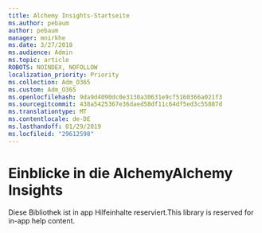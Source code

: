 ```yaml
---
title: Alchemy Insights-Startseite
ms.author: pebaum
author: pebaum
manager: mnirkhe
ms.date: 3/27/2018
ms.audience: Admin
ms.topic: article
ROBOTS: NOINDEX, NOFOLLOW
localization_priority: Priority
ms.collection: Adm_O365
ms.custom: Adm_O365
ms.openlocfilehash: 9da9d4090dc0e3130a30631e9cf5160366a021f3
ms.sourcegitcommit: 438a5425367e36daed58df11c64df5ed3c55887d
ms.translationtype: MT
ms.contentlocale: de-DE
ms.lasthandoff: 01/29/2019
ms.locfileid: "29612598"
---
```

# <a name="alchemy-insights"></a><span data-ttu-id="a7a25-102">Einblicke in die Alchemy</span><span class="sxs-lookup"><span data-stu-id="a7a25-102">Alchemy Insights</span></span>

<span data-ttu-id="a7a25-103">Diese Bibliothek ist in app Hilfeinhalte reserviert.</span><span class="sxs-lookup"><span data-stu-id="a7a25-103">This library is reserved for in-app help content.</span></span>